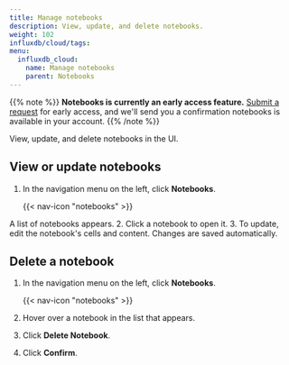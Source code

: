 ```yaml
---
title: Manage notebooks
description: View, update, and delete notebooks.
weight: 102
influxdb/cloud/tags:
menu:
  influxdb_cloud:
    name: Manage notebooks
    parent: Notebooks
---
```

{{% note %}}
**Notebooks is currently an early access feature.**
[Submit a request](https://w2.influxdata.com/notebooks-early-access/) for early access, and we'll send you a confirmation notebooks is available in your account.
{{% /note %}}

View, update, and delete notebooks in the UI.

## View or update notebooks
1. In the navigation menu on the left, click **Notebooks**.

    {{< nav-icon "notebooks" >}}

A list of notebooks appears.
2. Click a notebook to open it.
3. To update, edit the notebook's cells and content. Changes are saved automatically.

## Delete a notebook
1. In the navigation menu on the left, click **Notebooks**.

    {{< nav-icon "notebooks" >}}
2. Hover over a notebook in the list that appears.
3. Click **Delete Notebook**.
4. Click **Confirm**.
